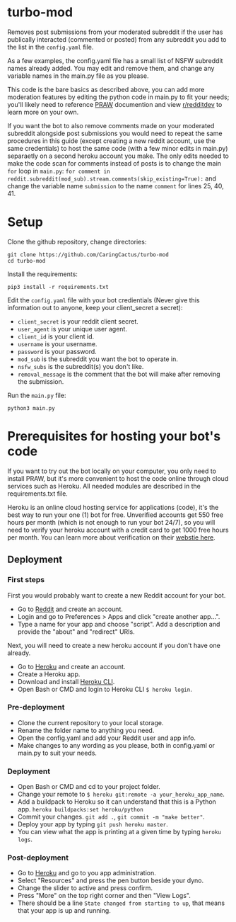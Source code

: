 # turbo-mod

Removes post submissions from your moderated subreddit if the user has publically interacted (commented or posted) from any subreddit you add to the list in the `config.yaml` file.

As a few examples, the config.yaml file has a small list of NSFW subreddit names already added. You may edit and remove them, and change any variable names in the main.py file as you please.

This code is the bare basics as described above, you can add more moderation features by editing the python code in main.py to fit your needs; you'll likely need to reference [PRAW](https://praw.readthedocs.io/en/stable/code_overview/praw_models.html) documention and view [r/redditdev](https://www.reddit.com/r/redditdev/) to learn more on your own.

If you want the bot to also remove comments made on your moderated subreddit alongside post submissions you would need to repeat the same procedures in this guide (except creating a new reddit account, use the same credentials) to host the same code (with a few minor edits in main.py) separaetly on a second heroku account you make. The only edits needed to make the code scan for comments instead of posts is to change the main `for` loop in `main.py`: `for comment in reddit.subreddit(mod_sub).stream.comments(skip_existing=True):` and change the variable name `submission` to the name `comment` for lines 25, 40, 41.

# Setup

Clone the github repository, change directories:

    git clone https://github.com/CaringCactus/turbo-mod
    cd turbo-mod

Install the requirements:

    pip3 install -r requirements.txt

Edit the `config.yaml` file with your bot credientials (Never give this information out to anyone, keep your client_secret a secret):

- `client_secret` is your reddit client secret.
- `user_agent` is your unique user agent.
- `client_id` is your client id.
- `username` is your username.
- `password` is your password.
- `mod_sub` is the subreddit you want the bot to operate in.
- `nsfw_subs` is the subreddit(s) you don't like.
- `removal_message` is the comment that the bot will make after removing the submission.

Run the `main.py` file:

    python3 main.py
   
# Prerequisites for hosting your bot's code
If you want to try out the bot locally on your computer, you only need to install PRAW, but it's more convenient to host the code online through cloud services such as Heroku. All needed modules are described in the requirements.txt file.

Heroku is an online cloud hosting service for applications (code), it's the best way to run your one (1) bot for free. Unverified accounts get 550 free hours per month (which is not enough to run your bot 24/7), so you will need to verify your heroku account with a credit card to get 1000 free hours per month. You can learn more about verification on their [webstie here](https://www.heroku.com/free).

## Deployment

### First steps
First you would probably want to create a new Reddit account for your bot.

- Go to [Reddit](https://www.reddit.com) and create an account.
- Login and go to Preferences > Apps and click "create another app...".
- Type a name for your app and choose "script". Add a description and provide the "about" and "redirect" URIs.

Next, you will need to create a new heroku account if you don't have one already.

- Go to [Heroku](https://www.heroku.com) and create an account.
- Create a Heroku app.
- Download and install [Heroku CLI](https://devcenter.heroku.com/articles/heroku-cli).
- Open Bash or CMD and login to Heroku CLI `$ heroku login`.

### Pre-deployment
- Clone the current repository to your local storage.
- Rename the folder name to anything you need.
- Open the config.yaml and add your Reddit user and app info.
- Make changes to any wording as you please, both in config.yaml or main.py to suit your needs.

### Deployment
- Open Bash or CMD and cd to your project folder.
- Change your remote to `$ heroku git:remote -a your_heroku_app_name`.
- Add a buildpack to Heroku so it can understand that this is a Python app. `heroku buildpacks:set heroku/python`
- Commit your changes. `git add .`, `git commit -m "make better"`.
- Deploy your app by typing `git push heroku master`.
- You can view what the app is printing at a given time by typing `heroku logs`.

### Post-deployment
- Go to [Heroku](https://www.heroku.com) and go to you app administration.
- Select "Resources" and press the pen button beside your dyno.
- Change the slider to active and press confirm.
- Press "More" on the top right corner and then "View Logs".
- There should be a line `State changed from starting to up`, that means that your app is up and running.
